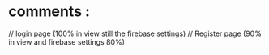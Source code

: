 # comments :
// login page (100% in view still the firebase settings)
// Register page (90% in view and firebase settings 80%)







